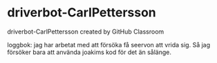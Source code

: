 # driverbot-CarlPettersson
driverbot-CarlPettersson created by GitHub Classroom





loggbok:
  jag har arbetat med att försöka få seervon att vrida sig. Så jag försöker bara att använda joakims kod för det än sålänge.
  
  
